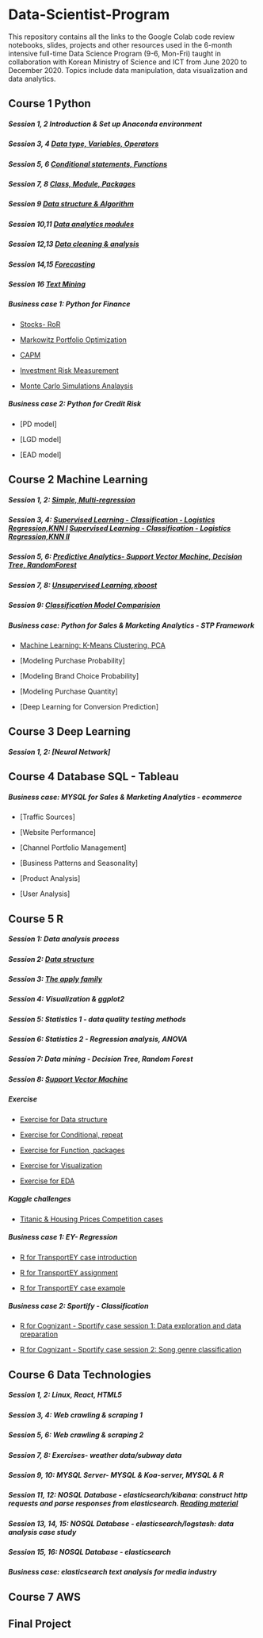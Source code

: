 # Data-Scientist-Program 

This repository contains all the links to the Google Colab code review notebooks, slides, projects and other resources used in the 6-month intensive full-time Data Science 
Program (9-6, Mon-Fri) taught in collaboration with Korean Ministry of Science and ICT from June 2020 to December 2020.
Topics include data manipulation, data visualization and data analytics. 


## Course 1 Python 

##### Session 1, 2  Introduction & Set up Anaconda environment 

##### Session 3, 4  [Data type, Variables, Operators](https://colab.research.google.com/drive/1M3c6j2i1HrUm5kX9ICKTqobDgmHITuao)

##### Session 5, 6  [Conditional statements, Functions](https://colab.research.google.com/drive/1Jn1LwwI2ZgVZ_j-tgMfg5yUNe_oG5JtD)

##### Session 7, 8  [Class, Module, Packages](https://colab.research.google.com/drive/1-5EEk8JljwaTiev5uy5kH42-ENX3buDG#scrollTo=yMrK0uEBexsZ)

##### Session 9     [Data structure & Algorithm](https://colab.research.google.com/drive/1S3-kajOh9szdopX0tBFZESAZAVZnYyDx)

##### Session 10,11 [Data analytics modules](https://colab.research.google.com/drive/1TZYuVFyx3u05Q9hPF8fXg-gW9IQ9KWS4)

##### Session 12,13 [Data cleaning & analysis](https://colab.research.google.com/drive/147WJGYzAnjKjVtuEqrPnkAfvw5xbvz-h#scrollTo=lmzFmp6UBpR3)

##### Session 14,15 [Forecasting](https://colab.research.google.com/drive/1arTmU04ouXX-z1XA-PqKDxHH9Hu3wglk)

##### Session 16 [Text Mining](https://colab.research.google.com/drive/1yWYjcXzx8cuEL1Di0spPi-r8JAuRRoWs#scrollTo=vbngzDXbEsvh)

##### Business case 1: Python for Finance

- [Stocks- RoR](https://colab.research.google.com/drive/1bg995tce8UTshT2lowAqHEZrNTOiBKmY)

- [Markowitz Portfolio Optimization](https://colab.research.google.com/drive/1XD7VsH-XhLJoRsGVWWVC0Ko5_ucqNvA5)

- [CAPM](https://colab.research.google.com/drive/16rNklenIdWIa4qAYtAz9kHpuLS-sed9i)

- [Investment Risk Measurement](https://colab.research.google.com/drive/1bMPfcfbXY6jd0g1czZCrBp7Vs9eC0DMi#scrollTo=0WT1CRwrQHU_)

- [Monte Carlo Simulations Analaysis](https://colab.research.google.com/drive/1xq7aExJpw0WJeYxzmSvJTgNgR67AnVKb)

##### Business case 2: Python for Credit Risk 
- [PD model]

- [LGD model]

- [EAD model]


## Course 2 Machine Learning 

##### Session 1, 2: [Simple, Multi-regression](https://colab.research.google.com/drive/1lOOGLjasUdmt0fcdIVQQWEYawvEeRfpv)

##### Session 3, 4: [Supervised Learning - Classification - Logistics Regression,KNN I](https://colab.research.google.com/drive/1LoDrEItc0ymSvVJGPf1_GRU1HD2KnLHP) [Supervised Learning - Classification - Logistics Regression,KNN II](https://colab.research.google.com/drive/1QtZxJPXaWNPBlP0fJndUAXtXm8DNYAhE) 

##### Session 5, 6: [Predictive Analytics- Support Vector Machine, Decision Tree, RandomForest](https://colab.research.google.com/drive/18rgkVLqmiaTSNeqAYLXJuExFeh7PpZiq)

##### Session 7, 8: [Unsupervised Learning](https://colab.research.google.com/drive/1x09-GI593uhgrW9-1Us1CHFt6Zgdaryu),[xboost](https://colab.research.google.com/drive/1rmZS1Bl0McIM9-M96GBtY-_iN5CQfqr2#scrollTo=UHZQnq_-arms)

##### Session 9: [Classification Model Comparision](https://colab.research.google.com/drive/1fnoFpeGoyPM6gsC58j_pFWbsDZGIAGNj#scrollTo=8sIU-FD3oHFP)

##### Business case: Python for Sales & Marketing Analytics - STP Framework

- [Machine Learning: K-Means Clustering, PCA](https://colab.research.google.com/drive/1-2kIfx3HJaa6LRCowGLsUk4A4EU05Pwz#scrollTo=cu11MrhsvhJQ)

- [Modeling Purchase Probability]

- [Modeling Brand Choice Probability]

- [Modeling Purchase Quantity]

- [Deep Learning for Conversion Prediction]


## Course 3 Deep Learning 

##### Session 1, 2: [Neural Network]




## Course 4 Database SQL - Tableau

##### Business case: MYSQL for Sales & Marketing Analytics - ecommerce
- [Traffic Sources]

- [Website Performance]

- [Channel Portfolio Management]

- [Business Patterns and Seasonality]

- [Product Analysis]

- [User Analysis]


## Course 5 R 

##### Session 1: Data analysis process  

##### Session 2: [Data structure](https://colab.research.google.com/drive/185vcHJzAKCbko37MG-QkcxoiIkRZDANT#scrollTo=gMKQCwNglkHe)

##### Session 3: [The apply family](https://colab.research.google.com/drive/1l6TG8E5Mjm7pyRmXjahZRtAwlUO5twGy#scrollTo=4qYrAjhK4I3L&uniqifier=2)

##### Session 4: Visualization & ggplot2
 
##### Session 5: Statistics 1 - data quality testing methods

##### Session 6: Statistics 2 - Regression analysis, ANOVA  

##### Session 7: Data mining - Decision Tree, Random Forest

##### Session 8: [Support Vector Machine](https://colab.research.google.com/drive/1QjhmbrwDcGhVDlYCT0_phO01Z-CNGh-R#scrollTo=k0LkOhur09Mm)

##### Exercise 
- [Exercise for Data structure](https://colab.research.google.com/drive/12uvbAI4B487y8woBX5XG6OR18pt6iuqP)

- [Exercise for Conditional, repeat](https://colab.research.google.com/drive/1vU-5hYrbkebxzbJ0RID-q5pM_AheYYBr)

- [Exercise for Function, packages](https://colab.research.google.com/drive/1n0lACRpT0PAkeRKeyXqaJJjFj8n6MAeW)

- [Exercise for Visualization](https://colab.research.google.com/drive/1zXFoKjpiaSig-R5pN9txCgyPPt_8bIzh)

- [Exercise for EDA](https://colab.research.google.com/drive/1_19UAAS8E5211LRje7YYzQZfs0JiBndh)

##### Kaggle challenges
- [Titanic & Housing Prices Competition cases](https://colab.research.google.com/drive/1fdy9yqUYVOuRKgQCmFpbuRhYCnYa_kXk)

##### Business case 1: EY- Regression
- [R for TransportEY case introduction](https://github.com/senajeon/Data-Science-School/blob/master/EY%20case%20-%20Analytics%20Presentation.pdf)

- [R for TransportEY assignment](https://colab.research.google.com/drive/1d0jfqrtZSD5Zk2A6Qx802bhI2FBzhnMi#scrollTo=yEx4m4lmDe-4) 

- [R for TransportEY case example](https://colab.research.google.com/drive/1rl5CuD6JvIjvzFhs-2OdrKw9uvmvNCGM)

##### Business case 2: Sportify - Classification 
- [R for Cognizant - Sportify case session 1: Data exploration and data preparation](https://colab.research.google.com/drive/1xTFBaoqvhaviLRf6bPslDpaMXvTsRVLK)

- [R for Cognizant - Sportify case session 2: Song genre classification](https://colab.research.google.com/drive/1apIwvmIWgPFEoNam9IHQtDRyFNyNuSwy)


## Course 6 Data Technologies 

##### Session 1, 2: Linux, React, HTML5

##### Session 3, 4: Web crawling & scraping 1

##### Session 5, 6: Web crawling & scraping 2

##### Session 7, 8: Exercises- weather data/subway data

##### Session 9, 10: MYSQL Server- MYSQL & Koa-server, MYSQL & R

##### Session 11, 12: NOSQL Database - elasticsearch/kibana: construct http requests and parse responses from elasticsearch. [Reading material](https://towardsdatascience.com/an-overview-on-elasticsearch-and-its-usage-e26df1d1d24a)

##### Session 13, 14, 15: NOSQL Database - elasticsearch/logstash: data analysis case study 

##### Session 15, 16: NOSQL Database - elasticsearch 

##### Business case: elasticsearch text analysis for media industry


## Course 7 AWS 


## Final Project 







